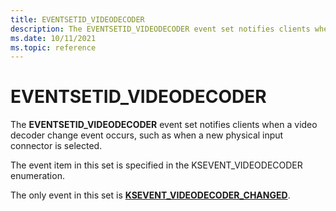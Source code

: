 ```yaml
---
title: EVENTSETID_VIDEODECODER
description: The EVENTSETID_VIDEODECODER event set notifies clients when a video decoder change event occurs
ms.date: 10/11/2021
ms.topic: reference
---
```


# EVENTSETID_VIDEODECODER

The **EVENTSETID_VIDEODECODER** event set notifies clients when a video decoder change event occurs, such as when a new physical input connector is selected.

The event item in this set is specified in the KSEVENT_VIDEODECODER enumeration.

The only event in this set is [**KSEVENT_VIDEODECODER_CHANGED**](ksevent-videodecoder-changed.md).
